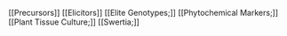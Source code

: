 [[Precursors]]
[[Elicitors]]
[[Elite Genotypes;]]
[[Phytochemical Markers;]]
[[Plant Tissue Culture;]]
[[Swertia;]]
